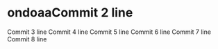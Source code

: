 # ondoaaCommit 2 line
Commit 3 line
Commit 4 line
Commit 5 line
Commit 6 line
Commit 7 line
Commit 8 line
